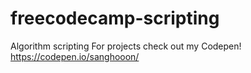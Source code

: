 # freecodecamp-scripting
Algorithm scripting
For projects check out my Codepen! https://codepen.io/sanghooon/

